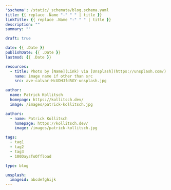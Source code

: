 ```yaml
---
'$schema': /static/_schemata/blog.schema.yaml
title: {{ replace .Name "-" " " | title }}
linkTitle: {{ replace .Name "-" " " | title }}
description: ""
summary: ""

draft: true

date: {{ .Date }}
publishDate: {{ .Date }}
lastmod: {{ .Date }}

resources:
  - title: Photo by [Name](Link) via [Unsplash](https://unsplash.com/)
    name: image name if other than src
    src: ave-calvar-HcUDHJfd5GY-unsplash.jpg

author:
  name: Patrick Kollitsch
  homepage: https://kollitsch.dev/
  image: /images/patrick-kollitsch.jpg

authors:
  - name: Patrick Kollitsch
    homepage: https://kollitsch.dev/
    image: /images/patrick-kollitsch.jpg

tags:
  - tag1
  - tag2
  - tag3
  - 100DaysToOffload

type: blog

unsplash:
  imageid: abcdefghijk
---
```

